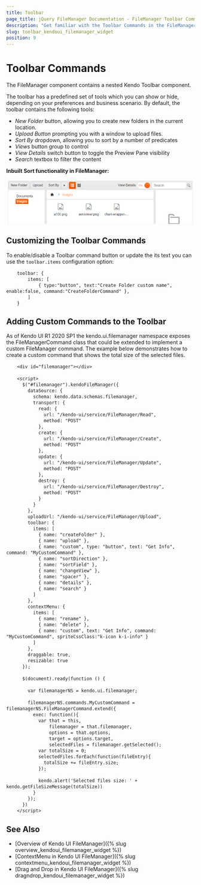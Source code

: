 ```yaml
---
title: Toolbar
page_title: jQuery FileManager Documentation - FileManager Toolbar Commands
description: "Get familiar with the Toolbar Commands in the FileManager and how you can use them."
slug: toolbar_kendoui_filemanager_widget
position: 9
---
```


# Toolbar Commands

The FileManager component contains a nested Kendo Toolbar component.

The toolbar has a predefined set of tools which you can show or hide, depending on your preferences and business scenario. By default, the toolbar contains the following tools:

* *New Folder* button, allowing you to create new folders in the current location.
* *Upload Button* prompting you with a window to upload files.
* *Sort By* dropdown, allowing you to sort by a number of predicates
* *Views* button group to control 
* *View Details* switch button to toggle the Preview Pane visibility
* *Search* textbox to filter the content

**Inbuilt Sort  functionality in FileManager:** 

![Kendo UI for jQuery FileManager Toolbar](toolbar.png)

## Customizing the Toolbar Commands

To enable/disable a Toolbar command button or update the its text you can use the  `toolbar.items` configuration option:
```
    toolbar: {
        items: [
            { type:"button", text:"Create Folder custom name", enable:false, command:"CreateFolderCommand" },
        ]
    }
```

## Adding Custom Commands to the Toolbar

As of Kendo UI R1 2020 SP1 the kendo.ui.filemanager namespace exposes the FileManagerCommand class that could be extended to implement a custom FileManager command. The example below demonstrates how to create a custom command that shows the total size of the selected files.
```dojo
    <div id="filemanager"></div>

    <script>
      $("#filemanager").kendoFileManager({
        dataSource: {
          schema: kendo.data.schemas.filemanager,
          transport: {
            read: {
              url: "/kendo-ui/service/FileManager/Read",
              method: "POST"
            },
            create: {
              url: "/kendo-ui/service/FileManager/Create",
              method: "POST"
            },
            update: {
              url: "/kendo-ui/service/FileManager/Update",
              method: "POST"
            },
            destroy: {
              url: "/kendo-ui/service/FileManager/Destroy",
              method: "POST"
            }
          }
        },
        uploadUrl: "/kendo-ui/service/FileManager/Upload",
        toolbar: {
          items: [
            { name: "createFolder" },
            { name: "upload" },
            { name: "custom", type: "button", text: "Get Info", command: "MyCustomCommand" },
            { name: "sortDirection" },
            { name: "sortField" },
            { name: "changeView" },
            { name: "spacer" },
            { name: "details" },
            { name: "search" }
          ]
        },
        contextMenu: {
          items: [
            { name: "rename" },
            { name: "delete" },
            { name: "custom", text: "Get Info", command: "MyCustomCommand", spriteCssClass:"k-icon k-i-info" }
          ]
        },
        draggable: true,
        resizable: true
      });

      $(document).ready(function () {

        var filemanagerNS = kendo.ui.filemanager;

        filemanagerNS.commands.MyCustomCommand = filemanagerNS.FileManagerCommand.extend({
          exec: function(){
            var that = this,
                filemanager = that.filemanager,
                options = that.options, 
                target = options.target,
                selectedFiles = filemanager.getSelected(); 
            var totalSize = 0;
            selectedFiles.forEach(function(fileEntry){
              totalSize += fileEntry.size;
            });

            kendo.alert('Selected files size: ' + kendo.getFileSizeMessage(totalSize))
          }
        });
      })
    </script>

```

## See Also

* [Overview of Kendo UI FileManager]({% slug overview_kendoui_filemanager_widget %})
* [ContextMenu in Kendo UI FileManager]({% slug contextmenu_kendoui_filemanager_widget %})
* [Drag and Drop in Kendo UI FileManager]({% slug dragndrop_kendoui_filemanager_widget %})
